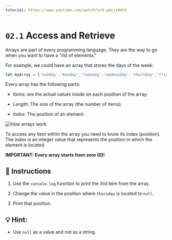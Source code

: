 ```yaml
---
tutorial: https://www.youtube.com/watch?v=9-yAzjsWXtU
---
```


# `02.1` Access and Retrieve

Arrays are part of every programming language. They are the way to go when you want to have a "list of elements."

For example, we could have an array that stores the days of the week:

```js
let myArray = ['sunday','monday','tuesday','wednesday','thursday','friday','saturday'];
```
Every array has the following parts:

- *Items*: are the actual values inside on each position of the array.

- *Length*: The size of the array (the number of items).

- *Index*: The position of an element.

![How arrays work](../../.learn/assets/DbmSOHT.png?raw=true)

To access any item within the array you need to know its index (position). The index is an integer value that represents the position in which the element is located. 

**IMPORTANT: Every array starts from zero (0)!**

## 📝 Instructions

1. Use the `console.log` function to print the 3rd item from the array.

2. Change the value in the position where `thursday` is located to `null`.

3. Print that position.

## 💡 Hint:

 + Use `null` as a value and not as a string.

